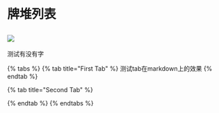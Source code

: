 # 牌堆列表

## ![](.gitbook/assets/⑨.png)

测试有没有字

{% tabs %}
{% tab title="First Tab" %}
测试tab在markdown上的效果
{% endtab %}

{% tab title="Second Tab" %}

{% endtab %}
{% endtabs %}


